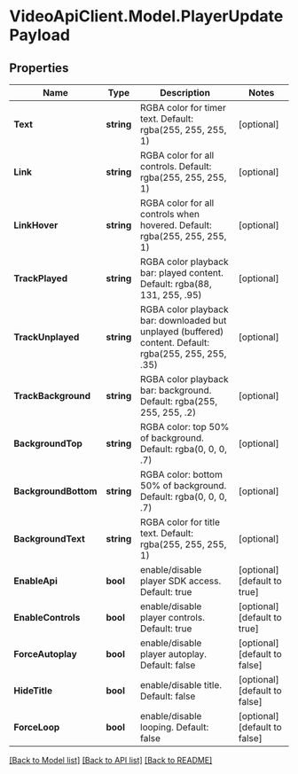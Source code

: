 # VideoApiClient.Model.PlayerUpdatePayload

## Properties

Name | Type | Description | Notes
------------ | ------------- | ------------- | -------------
**Text** | **string** | RGBA color for timer text. Default: rgba(255, 255, 255, 1) | [optional] 
**Link** | **string** | RGBA color for all controls. Default: rgba(255, 255, 255, 1) | [optional] 
**LinkHover** | **string** | RGBA color for all controls when hovered. Default: rgba(255, 255, 255, 1) | [optional] 
**TrackPlayed** | **string** | RGBA color playback bar: played content. Default: rgba(88, 131, 255, .95) | [optional] 
**TrackUnplayed** | **string** | RGBA color playback bar: downloaded but unplayed (buffered) content. Default: rgba(255, 255, 255, .35) | [optional] 
**TrackBackground** | **string** | RGBA color playback bar: background. Default: rgba(255, 255, 255, .2) | [optional] 
**BackgroundTop** | **string** | RGBA color: top 50% of background. Default: rgba(0, 0, 0, .7) | [optional] 
**BackgroundBottom** | **string** | RGBA color: bottom 50% of background. Default: rgba(0, 0, 0, .7) | [optional] 
**BackgroundText** | **string** | RGBA color for title text. Default: rgba(255, 255, 255, 1) | [optional] 
**EnableApi** | **bool** | enable/disable player SDK access. Default: true | [optional] [default to true]
**EnableControls** | **bool** | enable/disable player controls. Default: true | [optional] [default to true]
**ForceAutoplay** | **bool** | enable/disable player autoplay. Default: false | [optional] [default to false]
**HideTitle** | **bool** | enable/disable title. Default: false | [optional] [default to false]
**ForceLoop** | **bool** | enable/disable looping. Default: false | [optional] [default to false]

[[Back to Model list]](../README.md#documentation-for-models) [[Back to API list]](../README.md#documentation-for-api-endpoints) [[Back to README]](../README.md)

